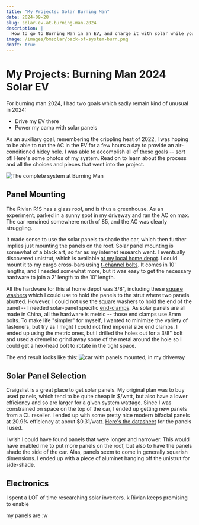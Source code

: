 ```yaml
---
title: "My Projects: Solar Burning Man"
date: 2024-09-28
slug: solar-ev-at-burning-man-2024
description: |
  How to go to Burning Man in an EV, and charge it with solar while you're there!
image: /images/bmsolar/back-of-system-burn.png
draft: true
---
```


# My Projects: Burning Man 2024 Solar EV

For burning man 2024, I had two goals which sadly remain kind of unusual in 2024:
* Drive my EV there
* Power my camp with solar panels

As an auxiliary goal, remembering the crippling heat of 2022, I was hoping to be able to run the AC in the EV for a few hours a day to provide an air-conditioned hidey hole.
I was able to accomplish all of these goals -- sort of!
Here's some photos of my system.
Read on to learn about the process and all the choices and pieces that went into the project.

![The complete system at Burning Man](/images/bmsolar/system-at-bm.jpg)

## Panel Mounting

The Rivian R1S has a glass roof, and is thus a greenhouse.
As an experiment, parked in a sunny spot in my driveway and ran the AC on max.
The car remained somewhere north of 85, and the AC was clearly struggling.

It made sense to use the solar panels to shade the car, which then further implies just mounting the panels on the roof.
Solar panel mounting is somewhat of a black art, so far as my internet research went.
I eventually discovered unistrut, which is available [at my local home depot](https://www.homedepot.com/p/Superstrut-10-ft-12-Gauge-Half-Slotted-Metal-Framing-Strut-Channel-in-Gold-Galvanized-ZA1200HS-10/100125003).
I could mount it to my cargo cross-bars using [t-channel bolts](https://www.rivianforums.com/forum/threads/crossbar-track-bolts-my-findings-what-are-you-using.14193/).
It comes in 10' lengths, and I needed somewhat more, but it was easy to get the necessary hardware to join a 2' length to the 10' length.

All the hardware for this at home depot was 3/8", including these [square washers](https://www.homedepot.com/p/Superstrut-3-8-in-Square-Strut-Washer-Silver-Galvanized-5-Pack-ZAB2413-8EG-10/100390468) which I could use to hold the panels to the strut where two panels abutted.
However, I could not use the square washers to hold the end of the panel -- I needed solar-panel specific [end-clamps](https://amzn.to/4dshqy7).
As solar panels are all made in China, all the hardware is metric -- those end clamps use 8mm bolts.
To make life "simpler" for myself, I wanted to minimize the variety of fasteners, but try as I might I could not find imperial size end clamps.
I ended up using the metric ones, but I drilled the holes out for a 3/8" bolt and used a dremel to grind away some of the metal around the hole so I could get a hex-head bolt to rotate in the tight space.

The end result looks like this:
![car with panels mounted, in my driveway](/images/bmsolar/car-with-panels.jpg)

## Solar Panel Selection

Craigslist is a great place to get solar panels.
My original plan was to buy used panels, which tend to be quite cheap in $/watt, but also have a lower efficiency and so are larger for a given system wattage.
Since I was constrained on space on the top of the car, I ended up getting new panels from a CL reseller.
I ended up with some pretty nice modern bifacial panels at 20.9% efficiency at about $0.31/watt.
[Here's the datasheet](/images/bmsolar/solar-datasheet.pdf) for the panels I used.

I wish I could have found panels that were longer and narrower.
This would have enabled me to put more panels on the roof, but also to have the panels shade the side of the car.
Alas, panels seem to come in generally squarish dimensions.
I ended up with a piece of aluminet hanging off the unistrut for side-shade.

## Electronics

I spent a LOT of time researching solar inverters.
k
Rivian keeps promising to enable 

my panels are :w
